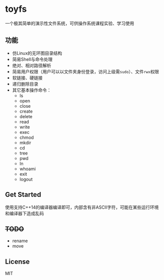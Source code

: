 # toyfs

一个极其简单的演示性文件系统，可供操作系统课程实验、学习使用

## 功能

- 仿Linux的无环图目录结构
- 简易Shell与命令处理
- 绝对、相对路径解析
- 简易用户权限（用户可以以文件夹身份登录，访问上级需`sudo`）、文件`rwx`权限
- 软链接、硬链接
- 递归删除目录
- 其它基本操作命令：
  - ls
  - open
  - close
  - create
  - delete
  - read
  - write
  - exec
  - chmod
  - mkdir
  - cd
  - tree
  - pwd
  - ln
  - whoami
  - exit
  - logout

## Get Started

使用支持C++14的编译器编译即可，内部含有非ASCII字符，可能在某些运行环境和编译器下造成乱码

## ~~TODO~~

- rename
- move

## License

MIT